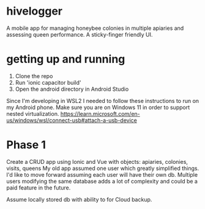# hivelogger
A mobile app for managing honeybee colonies in multiple apiaries and assessing queen performance.
A sticky-finger friendly UI. 

# getting up and running
1. Clone the repo
2. Run 'ionic capacitor build'
3. Open the android directory in Android Studio

Since I'm developing in WSL2 I needed to follow these instructions to run on my Android phone. Make sure you are on Windows 11 in order to support nested virtualization. 
https://learn.microsoft.com/en-us/windows/wsl/connect-usb#attach-a-usb-device


# Phase 1
Create a CRUD app using Ionic and Vue with objects: apiaries, colonies, visits, queens
My old app assumed one user which greatly simplified things. I'd like to move forward assuming each user will have their own db. Multiple users modifying the same database adds a lot of complexity and could be a paid feature in the future.

Assume locally stored db with ability to for Cloud backup. 


